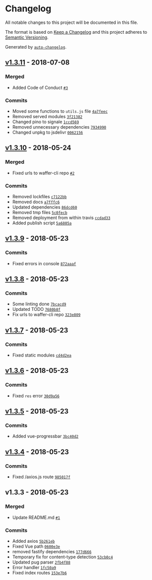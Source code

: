 # Changelog

All notable changes to this project will be documented in this file.

The format is based on [Keep a Changelog](http://keepachangelog.com/en/1.0.0/)
and this project adheres to [Semantic Versioning](http://semver.org/spec/v2.0.0.html).

Generated by [`auto-changelog`](https://github.com/CookPete/auto-changelog).

## [v1.3.11](https://github.com/wafferjs/waffer/compare/v1.3.10...v1.3.11) - 2018-07-08

### Merged

- Added Code of Conduct [`#3`](https://github.com/wafferjs/waffer/pull/3)

### Commits

- Moved some functions to `utils.js` file [`4a7feec`](https://github.com/wafferjs/waffer/commit/4a7feec4e78e169021b0de547d7f875ed30c8094)
- Removed served modules [`3f21382`](https://github.com/wafferjs/waffer/commit/3f2138209a8bff9b8ce359e3d5dab29cab415d4a)
- Changed pino to signale [`1ccd569`](https://github.com/wafferjs/waffer/commit/1ccd569095d0de33591191aa55532e571e516665)
- Removed unnecessary dependencies [`7934990`](https://github.com/wafferjs/waffer/commit/7934990b5b2dcaf643fcb4fb9fb45b0a622c961c)
- Changed unpkg to jsdelivr [`0062156`](https://github.com/wafferjs/waffer/commit/0062156de854f62f4469bd3cf2a098abf9e7ff5c)

## [v1.3.10](https://github.com/wafferjs/waffer/compare/v1.3.9...v1.3.10) - 2018-05-24

### Merged

- Fixed urls to waffer-cli repo [`#2`](https://github.com/wafferjs/waffer/pull/2)

### Commits

- Removed lockfiles [`c7122bb`](https://github.com/wafferjs/waffer/commit/c7122bbad21317865d2656c26c8d7348b94d980a)
- Removed docs [`a7fffc6`](https://github.com/wafferjs/waffer/commit/a7fffc6ec873a675f738821a8376727421a3339b)
- Updated dependencies [`86dcd60`](https://github.com/wafferjs/waffer/commit/86dcd601bcc64d429a905003931139471530abd4)
- Removed tmp files [`5c0fecb`](https://github.com/wafferjs/waffer/commit/5c0fecb79d33597d93ab34c929b5647b276403ff)
- Removed deployment from within travis [`ccdad33`](https://github.com/wafferjs/waffer/commit/ccdad330a57c20e1090bbe62846cbc783e51afe1)
- Added publish script [`5a6805a`](https://github.com/wafferjs/waffer/commit/5a6805aea8820873dcb629b1efde150bc44eda16)

## [v1.3.9](https://github.com/wafferjs/waffer/compare/v1.3.8...v1.3.9) - 2018-05-23

### Commits

- Fixed errors in console [`872aaaf`](https://github.com/wafferjs/waffer/commit/872aaafe5cdd23628d29655891679b977c2d6c5f)

## [v1.3.8](https://github.com/wafferjs/waffer/compare/v1.3.7...v1.3.8) - 2018-05-23

### Commits

- Some linting done [`7bcacd9`](https://github.com/wafferjs/waffer/commit/7bcacd9a19186e1f7600f288c9552fe70423dbdb)
- Updated TODO [`7680b8f`](https://github.com/wafferjs/waffer/commit/7680b8fb1098f5a9500767df11e001e99ea57f62)
- Fix urls to waffer-cli repo [`323e809`](https://github.com/wafferjs/waffer/commit/323e809c24f44eafdd97a00deafbc1c458852736)

## [v1.3.7](https://github.com/wafferjs/waffer/compare/v1.3.6...v1.3.7) - 2018-05-23

### Commits

- Fixed static modules [`cd4d2ea`](https://github.com/wafferjs/waffer/commit/cd4d2eabedb10dd67e390f553f94be463457452b)

## [v1.3.6](https://github.com/wafferjs/waffer/compare/v1.3.5...v1.3.6) - 2018-05-23

### Commits

- Fixed `res` error [`30d9a56`](https://github.com/wafferjs/waffer/commit/30d9a5652f71f803af0bfb4f90ba8cf626b9ac21)

## [v1.3.5](https://github.com/wafferjs/waffer/compare/v1.3.4...v1.3.5) - 2018-05-23

### Commits

- Added vue-progressbar [`3bc40d2`](https://github.com/wafferjs/waffer/commit/3bc40d278d1218c60471ebb48f16dc658199e1c0)

## [v1.3.4](https://github.com/wafferjs/waffer/compare/v1.3.3...v1.3.4) - 2018-05-23

### Commits

- Fixed /axios.js route [`985017f`](https://github.com/wafferjs/waffer/commit/985017f1bf7475421aa6607a4710d9d9e9cc9c7e)

## v1.3.3 - 2018-05-23

### Merged

- Update README.md [`#1`](https://github.com/wafferjs/waffer/pull/1)

### Commits

- Added axios [`5b261eb`](https://github.com/wafferjs/waffer/commit/5b261eb1f806fd835819064981ad49cb4d248d9d)
- Fixed Vue path [`0600e3e`](https://github.com/wafferjs/waffer/commit/0600e3e8091c32f611c27c1f59226edb414bd4e0)
- removed fastify dependencies [`177d666`](https://github.com/wafferjs/waffer/commit/177d666d8c01f81bdf3ded24b7c1ef1d129936ec)
- Temporary fix for content-type detection [`53cb0c4`](https://github.com/wafferjs/waffer/commit/53cb0c4f3c796520195f454dc9667e4d316e64f9)
- Updated pug parser [`2fb4f88`](https://github.com/wafferjs/waffer/commit/2fb4f889b080ae98368c829df9972a44e9fa519e)
- Error handler [`1fc50a9`](https://github.com/wafferjs/waffer/commit/1fc50a988f18dadec8b4029ccb6084be070d8bb1)
- Fixed index routes [`153e7b6`](https://github.com/wafferjs/waffer/commit/153e7b644c33eedd936a5de3e98565d1baa90df8)
